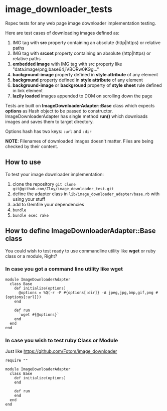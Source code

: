 # image_downloader_tests

Rspec tests for any web page image downloader implementation testing.

Here are test cases of downloading images defined as:

1. IMG tag with **src** property containing an absolute (http|https) or relative paths
1. IMG tag with **srcset** property containing an absolute (http|https) or relative paths
1. **embedded image** with IMG tag with src property like "data:image/png;base64,iVBORw0KGg..."
1. **background-image** property defined in **style attribute** of any element
1. **background** property defined in **style attribute** of any element
1. **background-image** or **background** property of **style sheet** rule defined in link element
1. **lazily loaded** images appended to DOM on scrolling down the page

Tests are built on **ImageDownloaderAdapter::Base** class which expects **options** as Hash object to be passed to constructor. ImageDownloaderAdapter has single method **run()** which downloads images and saves them to target directory.

Options hash has two keys: `:url` and `:dir`

**NOTE**: Filenames of downloaded images doesn't matter. Files are being checked by their content.

## How to use

To test your image downloader implementation:

1. clone the repository `git clone git@github.com/Zloy/image_downloader_test.git` 
2. define the adapter class in `lib/image_downloader_adapter/base.rb` with using your stuff
3. add to Gemfile your dependencies
4. `bundle`
5. `bundle exec rake`

## How to define ImageDownloaderAdapter::Base class

You could wish to test ready to use commandline utility like **wget** or ruby class or a module, Right?

### In case you got a command line utility like wget

```
module ImageDownloaderAdapter
  class Base
    def initialize(options)
      @options = %Q(-r -P #{options[:dir]} -A jpeg,jpg,bmp,gif,png #{options[:url]})
    end
    
    def run
      `wget #{@options}`
    end
  end
end
```

### In case you wish to test ruby Class or Module

Just like https://github.com/Fotom/image_downloader

```
require ""

module ImageDownloaderAdapter
  class Base
    def initialize(options)
    end
    
    def run
    end
  end
end
```
